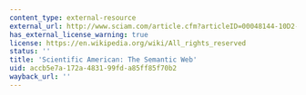 ```yaml
---
content_type: external-resource
external_url: http://www.sciam.com/article.cfm?articleID=00048144-10D2-1C70-84A9809EC588EF21&ref=sciam
has_external_license_warning: true
license: https://en.wikipedia.org/wiki/All_rights_reserved
status: ''
title: 'Scientific American: The Semantic Web'
uid: accb5e7a-172a-4831-99fd-a85ff85f70b2
wayback_url: ''
---
```

